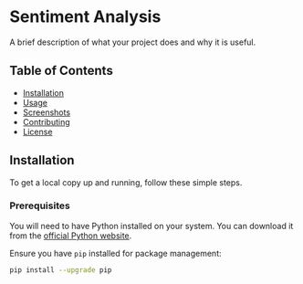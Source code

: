 # Sentiment Analysis

A brief description of what your project does and why it is useful.

## Table of Contents
- [Installation](#installation)
- [Usage](#usage)
- [Screenshots](#screenshots)
- [Contributing](#contributing)
- [License](#license)

## Installation

To get a local copy up and running, follow these simple steps.

### Prerequisites
You will need to have Python installed on your system. You can download it from the [official Python website](https://www.python.org/).

Ensure you have `pip` installed for package management:
```bash
pip install --upgrade pip
